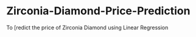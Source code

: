 # Zirconia-Diamond-Price-Prediction
To [redict the price of Zirconia Diamond using Linear Regression
